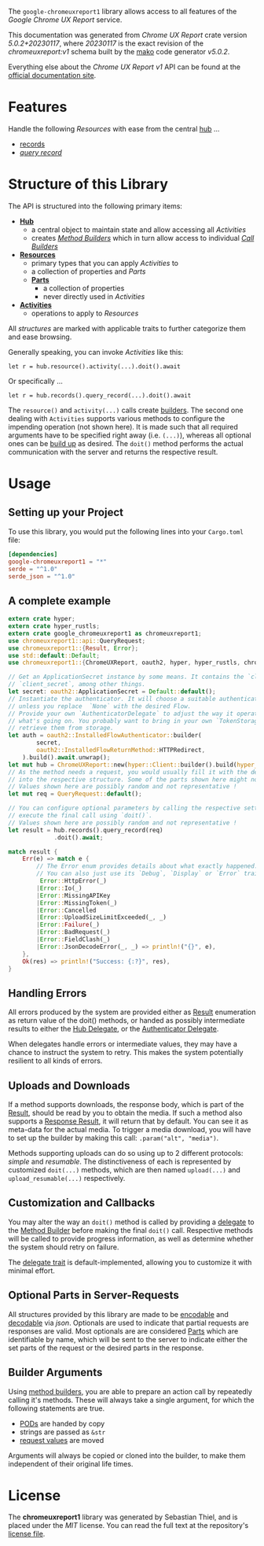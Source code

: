 <!---
DO NOT EDIT !
This file was generated automatically from 'src/generator/templates/api/README.md.mako'
DO NOT EDIT !
-->
The `google-chromeuxreport1` library allows access to all features of the *Google Chrome UX Report* service.

This documentation was generated from *Chrome UX Report* crate version *5.0.2+20230117*, where *20230117* is the exact revision of the *chromeuxreport:v1* schema built by the [mako](http://www.makotemplates.org/) code generator *v5.0.2*.

Everything else about the *Chrome UX Report* *v1* API can be found at the
[official documentation site](https://developers.google.com/web/tools/chrome-user-experience-report/api/reference).
# Features

Handle the following *Resources* with ease from the central [hub](https://docs.rs/google-chromeuxreport1/5.0.2+20230117/google_chromeuxreport1/ChromeUXReport) ... 

* [records](https://docs.rs/google-chromeuxreport1/5.0.2+20230117/google_chromeuxreport1/api::Record)
 * [*query record*](https://docs.rs/google-chromeuxreport1/5.0.2+20230117/google_chromeuxreport1/api::RecordQueryRecordCall)




# Structure of this Library

The API is structured into the following primary items:

* **[Hub](https://docs.rs/google-chromeuxreport1/5.0.2+20230117/google_chromeuxreport1/ChromeUXReport)**
    * a central object to maintain state and allow accessing all *Activities*
    * creates [*Method Builders*](https://docs.rs/google-chromeuxreport1/5.0.2+20230117/google_chromeuxreport1/client::MethodsBuilder) which in turn
      allow access to individual [*Call Builders*](https://docs.rs/google-chromeuxreport1/5.0.2+20230117/google_chromeuxreport1/client::CallBuilder)
* **[Resources](https://docs.rs/google-chromeuxreport1/5.0.2+20230117/google_chromeuxreport1/client::Resource)**
    * primary types that you can apply *Activities* to
    * a collection of properties and *Parts*
    * **[Parts](https://docs.rs/google-chromeuxreport1/5.0.2+20230117/google_chromeuxreport1/client::Part)**
        * a collection of properties
        * never directly used in *Activities*
* **[Activities](https://docs.rs/google-chromeuxreport1/5.0.2+20230117/google_chromeuxreport1/client::CallBuilder)**
    * operations to apply to *Resources*

All *structures* are marked with applicable traits to further categorize them and ease browsing.

Generally speaking, you can invoke *Activities* like this:

```Rust,ignore
let r = hub.resource().activity(...).doit().await
```

Or specifically ...

```ignore
let r = hub.records().query_record(...).doit().await
```

The `resource()` and `activity(...)` calls create [builders][builder-pattern]. The second one dealing with `Activities` 
supports various methods to configure the impending operation (not shown here). It is made such that all required arguments have to be 
specified right away (i.e. `(...)`), whereas all optional ones can be [build up][builder-pattern] as desired.
The `doit()` method performs the actual communication with the server and returns the respective result.

# Usage

## Setting up your Project

To use this library, you would put the following lines into your `Cargo.toml` file:

```toml
[dependencies]
google-chromeuxreport1 = "*"
serde = "^1.0"
serde_json = "^1.0"
```

## A complete example

```Rust
extern crate hyper;
extern crate hyper_rustls;
extern crate google_chromeuxreport1 as chromeuxreport1;
use chromeuxreport1::api::QueryRequest;
use chromeuxreport1::{Result, Error};
use std::default::Default;
use chromeuxreport1::{ChromeUXReport, oauth2, hyper, hyper_rustls, chrono, FieldMask};

// Get an ApplicationSecret instance by some means. It contains the `client_id` and 
// `client_secret`, among other things.
let secret: oauth2::ApplicationSecret = Default::default();
// Instantiate the authenticator. It will choose a suitable authentication flow for you, 
// unless you replace  `None` with the desired Flow.
// Provide your own `AuthenticatorDelegate` to adjust the way it operates and get feedback about 
// what's going on. You probably want to bring in your own `TokenStorage` to persist tokens and
// retrieve them from storage.
let auth = oauth2::InstalledFlowAuthenticator::builder(
        secret,
        oauth2::InstalledFlowReturnMethod::HTTPRedirect,
    ).build().await.unwrap();
let mut hub = ChromeUXReport::new(hyper::Client::builder().build(hyper_rustls::HttpsConnectorBuilder::new().with_native_roots().https_or_http().enable_http1().enable_http2().build()), auth);
// As the method needs a request, you would usually fill it with the desired information
// into the respective structure. Some of the parts shown here might not be applicable !
// Values shown here are possibly random and not representative !
let mut req = QueryRequest::default();

// You can configure optional parameters by calling the respective setters at will, and
// execute the final call using `doit()`.
// Values shown here are possibly random and not representative !
let result = hub.records().query_record(req)
             .doit().await;

match result {
    Err(e) => match e {
        // The Error enum provides details about what exactly happened.
        // You can also just use its `Debug`, `Display` or `Error` traits
         Error::HttpError(_)
        |Error::Io(_)
        |Error::MissingAPIKey
        |Error::MissingToken(_)
        |Error::Cancelled
        |Error::UploadSizeLimitExceeded(_, _)
        |Error::Failure(_)
        |Error::BadRequest(_)
        |Error::FieldClash(_)
        |Error::JsonDecodeError(_, _) => println!("{}", e),
    },
    Ok(res) => println!("Success: {:?}", res),
}

```
## Handling Errors

All errors produced by the system are provided either as [Result](https://docs.rs/google-chromeuxreport1/5.0.2+20230117/google_chromeuxreport1/client::Result) enumeration as return value of
the doit() methods, or handed as possibly intermediate results to either the 
[Hub Delegate](https://docs.rs/google-chromeuxreport1/5.0.2+20230117/google_chromeuxreport1/client::Delegate), or the [Authenticator Delegate](https://docs.rs/yup-oauth2/*/yup_oauth2/trait.AuthenticatorDelegate.html).

When delegates handle errors or intermediate values, they may have a chance to instruct the system to retry. This 
makes the system potentially resilient to all kinds of errors.

## Uploads and Downloads
If a method supports downloads, the response body, which is part of the [Result](https://docs.rs/google-chromeuxreport1/5.0.2+20230117/google_chromeuxreport1/client::Result), should be
read by you to obtain the media.
If such a method also supports a [Response Result](https://docs.rs/google-chromeuxreport1/5.0.2+20230117/google_chromeuxreport1/client::ResponseResult), it will return that by default.
You can see it as meta-data for the actual media. To trigger a media download, you will have to set up the builder by making
this call: `.param("alt", "media")`.

Methods supporting uploads can do so using up to 2 different protocols: 
*simple* and *resumable*. The distinctiveness of each is represented by customized 
`doit(...)` methods, which are then named `upload(...)` and `upload_resumable(...)` respectively.

## Customization and Callbacks

You may alter the way an `doit()` method is called by providing a [delegate](https://docs.rs/google-chromeuxreport1/5.0.2+20230117/google_chromeuxreport1/client::Delegate) to the 
[Method Builder](https://docs.rs/google-chromeuxreport1/5.0.2+20230117/google_chromeuxreport1/client::CallBuilder) before making the final `doit()` call. 
Respective methods will be called to provide progress information, as well as determine whether the system should 
retry on failure.

The [delegate trait](https://docs.rs/google-chromeuxreport1/5.0.2+20230117/google_chromeuxreport1/client::Delegate) is default-implemented, allowing you to customize it with minimal effort.

## Optional Parts in Server-Requests

All structures provided by this library are made to be [encodable](https://docs.rs/google-chromeuxreport1/5.0.2+20230117/google_chromeuxreport1/client::RequestValue) and 
[decodable](https://docs.rs/google-chromeuxreport1/5.0.2+20230117/google_chromeuxreport1/client::ResponseResult) via *json*. Optionals are used to indicate that partial requests are responses 
are valid.
Most optionals are are considered [Parts](https://docs.rs/google-chromeuxreport1/5.0.2+20230117/google_chromeuxreport1/client::Part) which are identifiable by name, which will be sent to 
the server to indicate either the set parts of the request or the desired parts in the response.

## Builder Arguments

Using [method builders](https://docs.rs/google-chromeuxreport1/5.0.2+20230117/google_chromeuxreport1/client::CallBuilder), you are able to prepare an action call by repeatedly calling it's methods.
These will always take a single argument, for which the following statements are true.

* [PODs][wiki-pod] are handed by copy
* strings are passed as `&str`
* [request values](https://docs.rs/google-chromeuxreport1/5.0.2+20230117/google_chromeuxreport1/client::RequestValue) are moved

Arguments will always be copied or cloned into the builder, to make them independent of their original life times.

[wiki-pod]: http://en.wikipedia.org/wiki/Plain_old_data_structure
[builder-pattern]: http://en.wikipedia.org/wiki/Builder_pattern
[google-go-api]: https://github.com/google/google-api-go-client

# License
The **chromeuxreport1** library was generated by Sebastian Thiel, and is placed 
under the *MIT* license.
You can read the full text at the repository's [license file][repo-license].

[repo-license]: https://github.com/Byron/google-apis-rsblob/main/LICENSE.md

